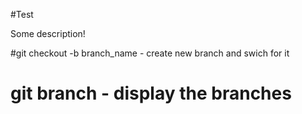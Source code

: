 #Test

Some description!

#git checkout -b branch_name - create new branch and swich for it

# git branch - display the branches